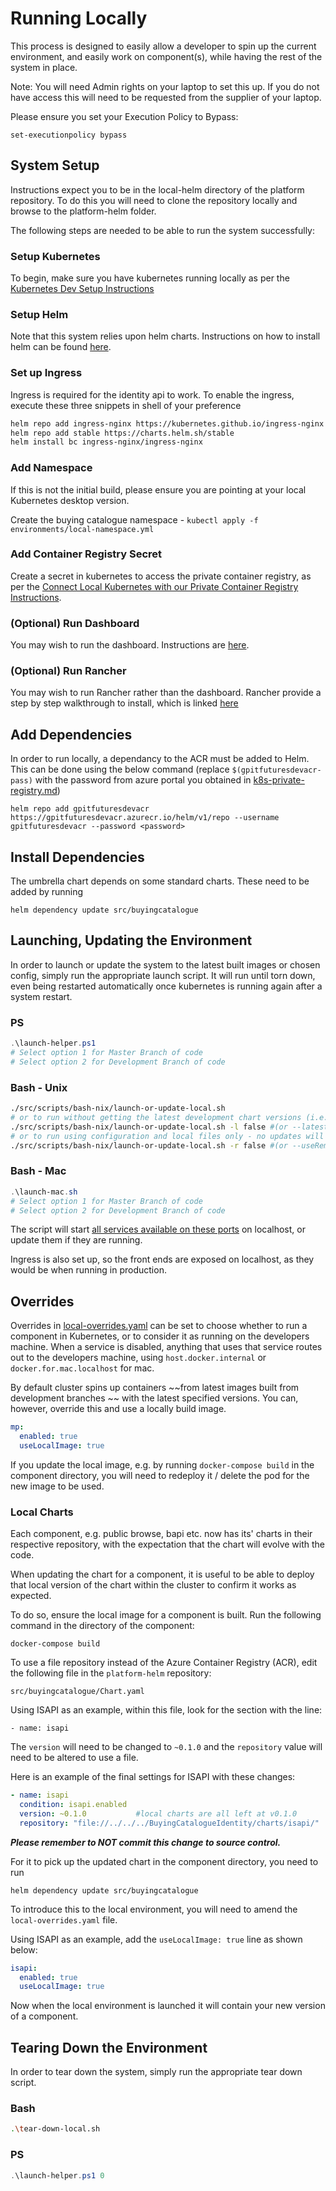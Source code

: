 # Running Locally

This process is designed to easily allow a developer to spin up the current environment, and easily work on component(s), while having the rest of the system in place.

Note: You will need Admin rights on your laptop to set this up. If you do not have access this will need to be requested from the supplier of your laptop.

Please ensure you set your Execution Policy to Bypass:

```
set-executionpolicy bypass
```

## System Setup

Instructions expect you to be in the local-helm directory of the platform repository. To do this you will need to clone the repository locally and browse to the platform-helm folder.

The following steps are needed to be able to run the system successfully:

### Setup Kubernetes

To begin, make sure you have kubernetes running locally as per the [Kubernetes Dev Setup Instructions](../docs/local-k8s-setup.md)

### Setup Helm

Note that this system relies upon helm charts. Instructions on how to install helm can be found [here](https://helm.sh/docs/intro/install/).

### Set up Ingress

Ingress is required for the identity api to work. To enable the ingress, execute these three snippets in shell of your preference

```bash
helm repo add ingress-nginx https://kubernetes.github.io/ingress-nginx
helm repo add stable https://charts.helm.sh/stable
helm install bc ingress-nginx/ingress-nginx
```

### Add Namespace

If this is not the initial build, please ensure you are pointing at your local Kubernetes desktop version.

Create the buying catalogue namespace - `kubectl apply -f environments/local-namespace.yml`

### Add Container Registry Secret

Create a secret in kubernetes to access the private container registry, as per the [Connect Local Kubernetes with our Private Container Registry Instructions](k8s-private-registry.md).

### (Optional) Run Dashboard

You may wish to run the dashboard. Instructions are [here](run-dashboard.md).

### (Optional) Run Rancher

You may wish to run Rancher rather than the dashboard. Rancher provide a step by step walkthrough to install, which is linked [here](rancher-setup.md)

## Add Dependencies

In order to run locally, a dependancy to the ACR must be added to Helm. This can be done using the below command (replace `$(gpitfuturesdevacr-pass)` with the password from azure portal you obtained in [k8s-private-registry.md](k8s-private-registry.md))

```
helm repo add gpitfuturesdevacr https://gpitfuturesdevacr.azurecr.io/helm/v1/repo --username gpitfuturesdevacr --password <password>
```

## Install Dependencies

The umbrella chart depends on some standard charts. These need to be added by running 
```
helm dependency update src/buyingcatalogue
```

## Launching, Updating the Environment

In order to launch or update the system to the latest built images or chosen config, simply run the appropriate launch script. It will run until torn down, even being restarted automatically once kubernetes is running again after a system restart.

### PS

```Powershell
.\launch-helper.ps1
# Select option 1 for Master Branch of code
# Select option 2 for Development Branch of code
```

### Bash - Unix

```bash
./src/scripts/bash-nix/launch-or-update-local.sh
# or to run without getting the latest development chart versions (i.e. run with versions that are coming from builds on master branches)
./src/scripts/bash-nix/launch-or-update-local.sh -l false #(or --latest false)
# or to run using configuration and local files only - no updates will be performed
./src/scripts/bash-nix/launch-or-update-local.sh -r false #(or --useRemote false)
```

### Bash - Mac

```Powershell
.\launch-mac.sh
# Select option 1 for Master Branch of code
# Select option 2 for Development Branch of code
```

The script will start [all services available on these ports](../README.md#configuration-overview) on localhost, or update them if they are running.

Ingress is also set up, so the front ends are exposed on localhost, as they would be when running in production.

## Overrides

Overrides in [local-overrides.yaml](../local-overrides.yaml) can be set to choose whether to run a component in Kubernetes, or to consider it as running on the developers machine. When a service is disabled, anything that uses that service routes out to the developers machine, using `host.docker.internal` or `docker.for.mac.localhost` for mac.

By default cluster spins up containers ~~from latest images built from development branches ~~ with the latest specified versions. You can, however, override this and use a locally build image.

```yaml
mp:
  enabled: true
  useLocalImage: true
```

If you update the local image, e.g. by running `docker-compose build` in the component directory, you will need to redeploy it / delete the pod for the new image to be used.

### Local Charts

Each component, e.g. public browse, bapi etc. now has its' charts in their respective repository, with the expectation that the chart will evolve with the code.

When updating the chart for a component, it is useful to be able to deploy that local version of the chart within the cluster to confirm it works as expected.

To do so, ensure the local image for a component is built. Run the following command in the directory of the component:

`docker-compose build`

To use a file repository instead of the Azure Container Registry (ACR), edit the following file in the `platform-helm` repository:

 `src/buyingcatalogue/Chart.yaml`

Using ISAPI as an example, within this file, look for the section with the line:

`- name: isapi`

The `version` will need to be changed to `~0.1.0` and the `repository` value will need to be altered to use a file.

Here is an example of the final settings for ISAPI with these changes:

```yaml
- name: isapi
  condition: isapi.enabled
  version: ~0.1.0           #local charts are all left at v0.1.0
  repository: "file://../../../BuyingCatalogueIdentity/charts/isapi/"  #path to isapi chart. This assumes platform-helm and BuyingCatalogueIdentity repositories are cloned to the same root folder
```

***Please remember to NOT commit this change to source control.***

For it to pick up the updated chart in the component directory, you need to run

`helm dependency update src/buyingcatalogue`

To introduce this to the local environment, you will need to amend the `local-overrides.yaml` file.

Using ISAPI as an example, add the `useLocalImage: true` line as shown below:

```yaml
isapi:
  enabled: true
  useLocalImage: true
```

Now when the local environment is launched it will contain your new version of a component.

## Tearing Down the Environment

In order to tear down the system, simply run the appropriate tear down script.

### Bash

```bash
.\tear-down-local.sh
```

### PS

```Powershell
.\launch-helper.ps1 0
```
